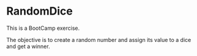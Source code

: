 # RandomDice

This is a BootCamp exercise.

The objective is to create a random number and assign its value to a dice and get a winner.

